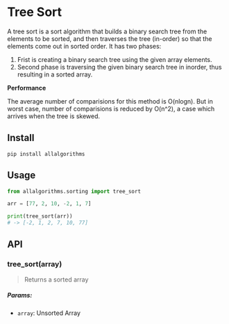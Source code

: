 # Tree Sort

A tree sort is a sort algorithm that builds a binary search tree from the elements to be sorted, and then traverses the tree (in-order) so that the elements come out in sorted order. It has two phases:
1. Frist is creating a binary search tree using the given array elements.
2. Second phase is traversing the given binary search tree in inorder, thus resulting in a sorted array.

**Performance**

The average number of comparisions for this method is O(nlogn). But in worst case, number of comparisions is reduced by O(n^2), a case which arrives when the tree is skewed.



## Install

```
pip install allalgorithms
```

## Usage

```py
from allalgorithms.sorting import tree_sort

arr = [77, 2, 10, -2, 1, 7]

print(tree_sort(arr))
# -> [-2, 1, 2, 7, 10, 77]
```

## API

### tree_sort(array)

> Returns a sorted array

##### Params:

- `array`: Unsorted Array